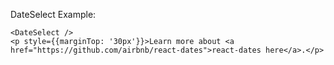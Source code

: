 DateSelect Example:

    <DateSelect />
    <p style={{marginTop: '30px'}}>Learn more about <a href="https://github.com/airbnb/react-dates">react-dates here</a>.</p>
